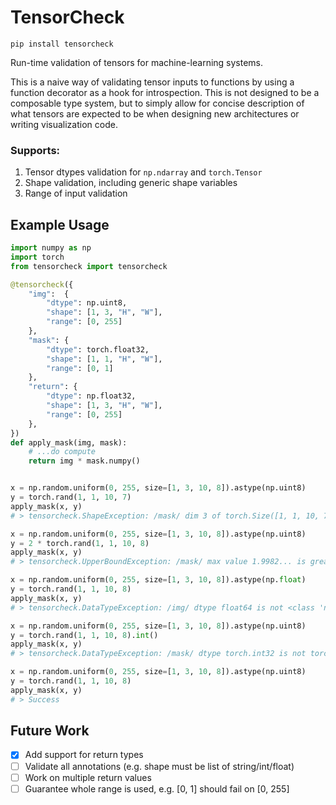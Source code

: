 # TensorCheck

`pip install tensorcheck`

Run-time validation of tensors for machine-learning systems.

This is a naive way of validating tensor inputs to functions by using a
function decorator as a hook for introspection. This is not designed to be a
composable type system, but to simply allow for concise description of what
tensors are expected to be when designing new architectures or writing
visualization code.

### Supports:
1. Tensor dtypes validation for `np.ndarray` and `torch.Tensor`
2. Shape validation, including generic shape variables
3. Range of input validation

## Example Usage

```python
import numpy as np
import torch
from tensorcheck import tensorcheck

@tensorcheck({
    "img":  {
        "dtype": np.uint8,
        "shape": [1, 3, "H", "W"],
        "range": [0, 255]
    },
    "mask": {
        "dtype": torch.float32,
        "shape": [1, 1, "H", "W"],
        "range": [0, 1]
    },
    "return": {
        "dtype": np.float32,
        "shape": [1, 3, "H", "W"],
        "range": [0, 255]
    },
})
def apply_mask(img, mask):
    # ...do compute
    return img * mask.numpy()


x = np.random.uniform(0, 255, size=[1, 3, 10, 8]).astype(np.uint8)
y = torch.rand(1, 1, 10, 7)
apply_mask(x, y)
# > tensorcheck.ShapeException: /mask/ dim 3 of torch.Size([1, 1, 10, 7]) is not W=8

x = np.random.uniform(0, 255, size=[1, 3, 10, 8]).astype(np.uint8)
y = 2 * torch.rand(1, 1, 10, 8)
apply_mask(x, y)
# > tensorcheck.UpperBoundException: /mask/ max value 1.9982... is greater than 1

x = np.random.uniform(0, 255, size=[1, 3, 10, 8]).astype(np.float)
y = torch.rand(1, 1, 10, 8)
apply_mask(x, y)
# > tensorcheck.DataTypeException: /img/ dtype float64 is not <class 'numpy.uint8'>

x = np.random.uniform(0, 255, size=[1, 3, 10, 8]).astype(np.uint8)
y = torch.rand(1, 1, 10, 8).int()
apply_mask(x, y)
# > tensorcheck.DataTypeException: /mask/ dtype torch.int32 is not torch.float32

x = np.random.uniform(0, 255, size=[1, 3, 10, 8]).astype(np.uint8)
y = torch.rand(1, 1, 10, 8)
apply_mask(x, y)
# > Success
```

## Future Work
- [x] Add support for return types
- [ ] Validate all annotations (e.g. shape must be list of string/int/float)
- [ ] Work on multiple return values
- [ ] Guarantee whole range is used, e.g. [0, 1] should fail on [0, 255]
